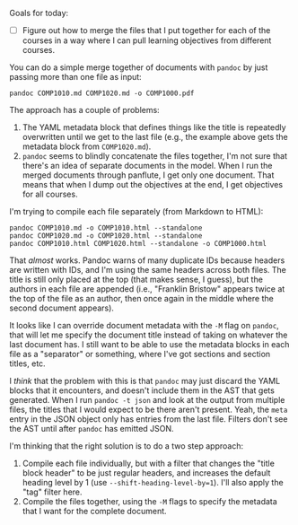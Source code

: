 Goals for today:

* [ ] Figure out how to merge the files that I put together for each of the
      courses in a way where I can pull learning objectives from different
      courses.
      
You can do a simple merge together of documents with `pandoc` by just passing
more than one file as input:

    pandoc COMP1010.md COMP1020.md -o COMP1000.pdf
    
The approach has a couple of problems:

1. The YAML metadata block that defines things like the title is repeatedly
   overwritten until we get to the last file (e.g., the example above gets the
   metadata block from `COMP1020.md`).
2. `pandoc` seems to blindly concatenate the files together, I'm not sure that
   there's an idea of separate documents in the model. When I run the merged
   documents through panflute, I get only one document. That means that when I
   dump out the objectives at the end, I get objectives for all courses.
   
I'm trying to compile each file separately (from Markdown to HTML):

    pandoc COMP1010.md -o COMP1010.html --standalone
    pandoc COMP1020.md -o COMP1020.html --standalone
    pandoc COMP1010.html COMP1020.html --standalone -o COMP1000.html

That *almost* works. Pandoc warns of many duplicate IDs because headers are
written with IDs, and I'm using the same headers across both files. The title is
still only placed at the top (that makes sense, I guess), but the authors in
each file are appended (i.e., "Franklin Bristow" appears twice at the top of
the file as an author, then once again in the middle where the second document
appears).

It looks like I can override document metadata with the `-M` flag on `pandoc`,
that will let me specify the document title instead of taking on whatever the
last document has. I still want to be able to use the metadata blocks in each
file as a "separator" or something, where I've got sections and section titles,
etc.

I *think* that the problem with this is that `pandoc` may just discard the YAML
blocks that it encounters, and doesn't include them in the AST that gets
generated. When I run `pandoc -t json` and look at the output from multiple
files, the titles that I would expect to be there aren't present. Yeah, the
`meta` entry in the JSON object only has entries from the last file. Filters
don't see the AST until after `pandoc` has emitted JSON.

I'm thinking that the right solution is to do a two step approach:

1. Compile each file individually, but with a filter that changes the "title
   block header" to be just regular headers, and increases the default heading
   level by 1 (use `--shift-heading-level-by=1`). I'll also apply the "tag"
   filter here.
2. Compile the files together, using the `-M` flags to specify the metadata that
   I want for the complete document.
   
